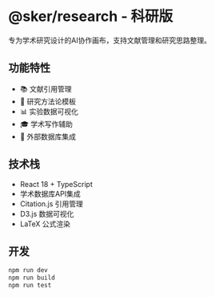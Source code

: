 # @sker/research - 科研版

专为学术研究设计的AI协作画布，支持文献管理和研究思路整理。

## 功能特性

- 📚 文献引用管理
- 🔬 研究方法论模板
- 📊 实验数据可视化
- 🎓 学术写作辅助
- 🔗 外部数据库集成

## 技术栈

- React 18 + TypeScript
- 学术数据库API集成
- Citation.js 引用管理
- D3.js 数据可视化
- LaTeX 公式渲染

## 开发

```bash
npm run dev
npm run build
npm run test
```